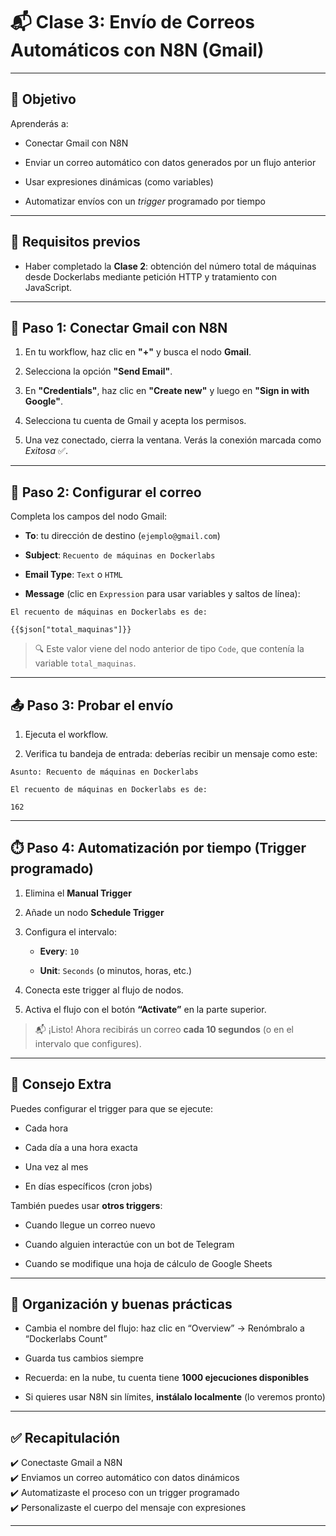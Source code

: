 
# 📬 Clase 3: Envío de Correos Automáticos con N8N (Gmail)

---

## 🎯 Objetivo

Aprenderás a:

- Conectar Gmail con N8N
    
- Enviar un correo automático con datos generados por un flujo anterior
    
- Usar expresiones dinámicas (como variables)
    
- Automatizar envíos con un _trigger_ programado por tiempo
    

---

## 🧩 Requisitos previos

- Haber completado la **Clase 2**: obtención del número total de máquinas desde Dockerlabs mediante petición HTTP y tratamiento con JavaScript.
    

---

## 🔗 Paso 1: Conectar Gmail con N8N

1. En tu workflow, haz clic en **"+"** y busca el nodo **Gmail**.
    
2. Selecciona la opción **"Send Email"**.
    
3. En **"Credentials"**, haz clic en **"Create new"** y luego en **"Sign in with Google"**.
    
4. Selecciona tu cuenta de Gmail y acepta los permisos.
    
5. Una vez conectado, cierra la ventana. Verás la conexión marcada como _Exitosa_ ✅.
    

---

## 📝 Paso 2: Configurar el correo

Completa los campos del nodo Gmail:

- **To**: tu dirección de destino (`ejemplo@gmail.com`)
    
- **Subject**: `Recuento de máquinas en Dockerlabs`
    
- **Email Type**: `Text` o `HTML`
    
- **Message** (clic en `Expression` para usar variables y saltos de línea):
    

```text
El recuento de máquinas en Dockerlabs es de:

{{$json["total_maquinas"]}}
```

> 🔍 Este valor viene del nodo anterior de tipo `Code`, que contenía la variable `total_maquinas`.

---

## 📤 Paso 3: Probar el envío

1. Ejecuta el workflow.
    
2. Verifica tu bandeja de entrada: deberías recibir un mensaje como este:
    

```
Asunto: Recuento de máquinas en Dockerlabs

El recuento de máquinas en Dockerlabs es de:

162
```

---

## ⏱️ Paso 4: Automatización por tiempo (Trigger programado)

1. Elimina el **Manual Trigger**
    
2. Añade un nodo **Schedule Trigger**
    
3. Configura el intervalo:
    
    - **Every**: `10`
        
    - **Unit**: `Seconds` (o minutos, horas, etc.)
        
4. Conecta este trigger al flujo de nodos.
    
5. Activa el flujo con el botón **“Activate”** en la parte superior.
    

> 📬 ¡Listo! Ahora recibirás un correo **cada 10 segundos** (o en el intervalo que configures).

---

## 🧠 Consejo Extra

Puedes configurar el trigger para que se ejecute:

- Cada hora
    
- Cada día a una hora exacta
    
- Una vez al mes
    
- En días específicos (cron jobs)
    

También puedes usar **otros triggers**:

- Cuando llegue un correo nuevo
    
- Cuando alguien interactúe con un bot de Telegram
    
- Cuando se modifique una hoja de cálculo de Google Sheets
    

---

## 🧭 Organización y buenas prácticas

- Cambia el nombre del flujo: haz clic en “Overview” → Renómbralo a “Dockerlabs Count”
    
- Guarda tus cambios siempre
    
- Recuerda: en la nube, tu cuenta tiene **1000 ejecuciones disponibles**
    
- Si quieres usar N8N sin límites, **instálalo localmente** (lo veremos pronto)
    

---

## ✅ Recapitulación

✔️ Conectaste Gmail a N8N  
✔️ Enviamos un correo automático con datos dinámicos  
✔️ Automatizaste el proceso con un trigger programado  
✔️ Personalizaste el cuerpo del mensaje con expresiones

---

